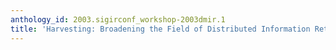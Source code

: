 ```yaml
---
anthology_id: 2003.sigirconf_workshop-2003dmir.1
title: 'Harvesting: Broadening the Field of Distributed Information Retrieval'
---
```

